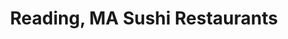 ---
layout: city
title: Reading, MA Sushi Restaurants
permalink: /massachusetts/reading/
stateAbbr: MA
stateName: Massachusetts
cityName: Reading
---